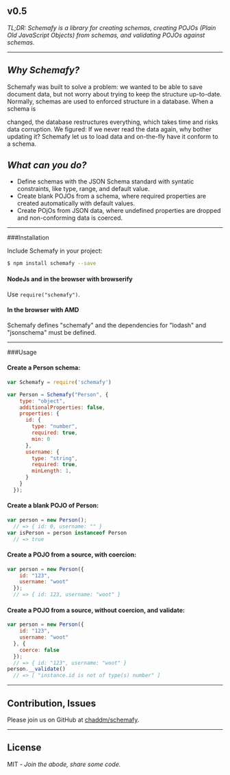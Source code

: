 v0.5
--

*TL;DR: Schemafy is a library for creating schemas, creating POJOs (Plain Old JavaScript Objects) from schemas, and validating POJOs against schemas.*

----------

*Why Schemafy?*
--

Schemafy was built to solve a problem: we wanted to be able to save document data, but not worry about trying to keep the structure up-to-date.  Normally, schemas are used to enforced structure in a database.  When a schema is 


changed, the database restructures everything, which takes time and risks data corruption.  We figured: If we never read the data again, why bother updating it?  Schemafy let us to load data and on-the-fly have it conform to a schema.

*What can you do?*
--
- Define schemas with the JSON Schema standard with syntatic constraints, like type, range, and default value.
- Create blank POJOs from a schema, where required properties are created automatically with default values.
- Create POjOs from JSON data, where undefined properties are dropped and non-conforming data is coerced.

----------


###Installation

Include Schemafy in your project:

```sh
$ npm install schemafy --save
```
#### NodeJs and in the browser with browserify
Use `require("schemafy")`.

#### In the browser with AMD
Schemafy defines "schemafy" and the dependencies for "lodash" and "jsonschema" must be defined.

----------

###Usage

#### Create a Person schema:
```javascript
var Schemafy = require('schemafy')

var Person = Schemafy("Person", {
    type: "object",
    additionalProperties: false,
    properties: {
      id: {
        type: "number",
        required: true,
        min: 0
      },
      username: {
        type: "string",
        required: true,
        minLength: 1,
      }
    }
  });
```
#### Create a blank POJO of Person:
```javascript
var person = new Person();
  // => { id: 0, username: "" }
var isPerson = person instanceof Person
  // => true
```
#### Create a POJO from a source, with coercion:
```javascript
var person = new Person({
    id: "123",
    username: "woot"
  });
  // => { id: 123, username: "woot" }
```
#### Create a POJO from a source, without coercion, and validate:
```javascript
var person = new Person({
    id: "123",
    username: "woot"
  }, {
    coerce: false
  });
  // => { id: "123", username: "woot" }
person.__validate()
  // => [ "instance.id is not of type(s) number" ]
```
----------

Contribution, Issues
--
Please join us on GitHub at [chaddm/schemafy](https://github.com/chaddm/schemafy).

----------

License
----
MIT -  *Join the abode, share some code.*

